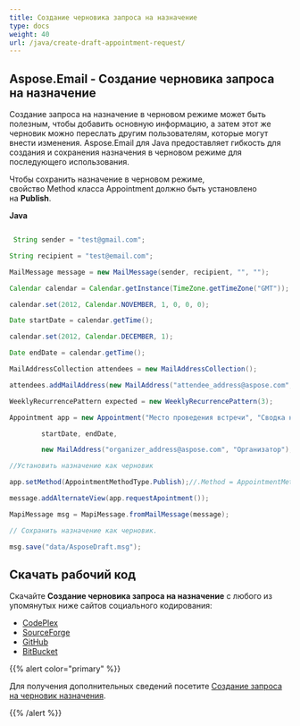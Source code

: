 ```yaml
---
title: Создание черновика запроса на назначение
type: docs
weight: 40
url: /java/create-draft-appointment-request/
---
```


## **Aspose.Email - Создание черновика запроса на назначение**
Создание запроса на назначение в черновом режиме может быть полезным, чтобы добавить основную информацию, а затем этот же черновик можно переслать другим пользователям, которые могут внести изменения. Aspose.Email для Java предоставляет гибкость для создания и сохранения назначения в черновом режиме для последующего использования.

Чтобы сохранить назначение в черновом режиме, свойство Method класса Appointment должно быть установлено на **Publish**.

**Java**

``` java

 String sender = "test@gmail.com";

String recipient = "test@email.com";

MailMessage message = new MailMessage(sender, recipient, "", "");

Calendar calendar = Calendar.getInstance(TimeZone.getTimeZone("GMT"));

calendar.set(2012, Calendar.NOVEMBER, 1, 0, 0, 0);

Date startDate = calendar.getTime();

calendar.set(2012, Calendar.DECEMBER, 1);

Date endDate = calendar.getTime();

MailAddressCollection attendees = new MailAddressCollection();

attendees.addMailAddress(new MailAddress("attendee_address@aspose.com", "Участник"));

WeeklyRecurrencePattern expected = new WeeklyRecurrencePattern(3);

Appointment app = new Appointment("Место проведения встречи", "Сводка назначения", "Описание назначения",

        startDate, endDate,

        new MailAddress("organizer_address@aspose.com", "Организатор"), attendees, expected);

//Установить назначение как черновик

app.setMethod(AppointmentMethodType.Publish);//.Method = AppointmentMethodType.Publish;

message.addAlternateView(app.requestApointment());

MapiMessage msg = MapiMessage.fromMailMessage(message);

// Сохранить назначение как черновик.

msg.save("data/AsposeDraft.msg");

```
## **Скачать рабочий код**
Скачайте **Создание черновика запроса на назначение** с любого из упомянутых ниже сайтов социального кодирования:

- [CodePlex](https://asposeapachepoi.codeplex.com/downloads/get/1381615)
- [SourceForge](http://sourceforge.net/projects/asposeforapachepoi/files/Aspose.Email%20Features%20Not%20in%20Apache%20POI%20HSMF%20for%20Outlook/Create%20Draft%20Appointment%20Request%20%28Aspose.Email%29.zip/download)
- [GitHub](https://github.com/asposemarketplace/Aspose_for_Apache_POI/releases/download/More-Features-in-Aspose.Email-v1.1/Create.Draft.Appointment.Request.Aspose.Email.zip)
- [BitBucket](https://bitbucket.org/asposemarketplace/aspose-for-apache-poi/downloads/Create%20Draft%20Appointment%20Request%20\(Aspose.Email\).zip)

{{% alert color="primary" %}} 

Для получения дополнительных сведений посетите [Создание запроса на черновик назначения](/email/java/working-with-appointments/).

{{% /alert %}}